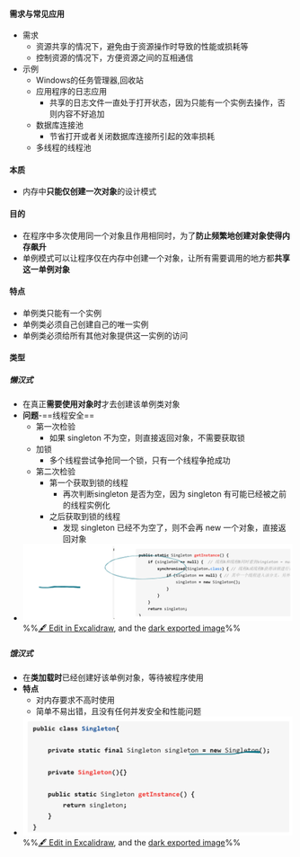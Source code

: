 #### 需求与常见应用
- 需求
	- 资源共享的情况下，避免由于资源操作时导致的性能或损耗等
	- 控制资源的情况下，方便资源之间的互相通信
- 示例
	- Windows的任务管理器,回收站
	- 应用程序的日志应用
		- 共享的日志文件一直处于打开状态，因为只能有一个实例去操作，否则内容不好追加
	- 数据库连接池
		- 节省打开或者关闭数据库连接所引起的效率损耗
	- 多线程的线程池
#### 本质
- 内存中**只能仅创建一次对象**的设计模式
#### 目的
- 在程序中多次使用同一个对象且作用相同时，为了**防止频繁地创建对象使得内存飙升**
- 单例模式可以让程序仅在内存中创建一个对象，让所有需要调用的地方都**共享这一单例对象**
#### 特点
- 单例类只能有一个实例
- 单例类必须自己创建自己的唯一实例
- 单例类必须给所有其他对象提供这一实例的访问
#### 类型
##### 懒汉式
- 在真正**需要使用对象时**才去创建该单例类对象
- **问题**-==线程安全==
	- 第一次检验
		- 如果 singleton 不为空，则直接返回对象，不需要获取锁
	- 加锁
		- 多个线程尝试争抢同一个锁，只有一个线程争抢成功
	- 第二次检验
		- 第一个获取到锁的线程
			- 再次判断singleton 是否为空，因为 singleton 有可能已经被之前的线程实例化
		- 之后获取到锁的线程
			- 发现 singleton 已经不为空了，则不会再 new 一个对象，直接返回对象
- ![](attachments/%E5%8D%95%E4%BE%8B%E6%A8%A1%E5%BC%8F%202023-01-15%2023.08.16.excalidraw.svg)
%%[🖋 Edit in Excalidraw](attachments/%E5%8D%95%E4%BE%8B%E6%A8%A1%E5%BC%8F%202023-01-15%2023.08.16.excalidraw.md), and the [dark exported image](attachments/%E5%8D%95%E4%BE%8B%E6%A8%A1%E5%BC%8F%202023-01-15%2023.08.16.excalidraw.dark.svg)%%
##### 饿汉式
- 在**类加载时**已经创建好该单例对象，等待被程序使用
- **特点**
	- 对内存要求不高时使用
	- 简单不易出错，且没有任何并发安全和性能问题
- ![](attachments/%E5%8D%95%E4%BE%8B%E6%A8%A1%E5%BC%8F%202023-01-15%2023.09.07.excalidraw.svg)
%%[🖋 Edit in Excalidraw](attachments/%E5%8D%95%E4%BE%8B%E6%A8%A1%E5%BC%8F%202023-01-15%2023.09.07.excalidraw.md), and the [dark exported image](attachments/%E5%8D%95%E4%BE%8B%E6%A8%A1%E5%BC%8F%202023-01-15%2023.09.07.excalidraw.dark.svg)%%

